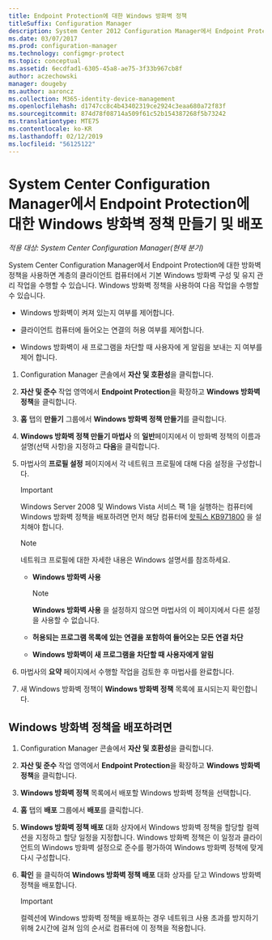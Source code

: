 ```yaml
---
title: Endpoint Protection에 대한 Windows 방화벽 정책
titleSuffix: Configuration Manager
description: System Center 2012 Configuration Manager에서 Endpoint Protection에 대한 Windows 방화벽 정책을 만들어 배포하는 방법을 알아봅니다.
ms.date: 03/07/2017
ms.prod: configuration-manager
ms.technology: configmgr-protect
ms.topic: conceptual
ms.assetid: 6ecdfad1-6305-45a8-ae75-3f33b967cb8f
author: aczechowski
manager: dougeby
ms.author: aaroncz
ms.collection: M365-identity-device-management
ms.openlocfilehash: d1747cc8c4b43402319ce2924c3eaa680a72f83f
ms.sourcegitcommit: 874d78f08714a509f61c52b154387268f5b73242
ms.translationtype: MTE75
ms.contentlocale: ko-KR
ms.lasthandoff: 02/12/2019
ms.locfileid: "56125122"
---
```

# <a name="create-and-deploy-windows-firewall-policies-for-endpoint-protection-in-system-center-configuration-manager"></a>System Center Configuration Manager에서 Endpoint Protection에 대한 Windows 방화벽 정책 만들기 및 배포

*적용 대상: System Center Configuration Manager(현재 분기)*

System Center Configuration Manager에서 Endpoint Protection에 대한 방화벽 정책을 사용하면 계층의 클라이언트 컴퓨터에서 기본 Windows 방화벽 구성 및 유지 관리 작업을 수행할 수 있습니다. Windows 방화벽 정책을 사용하여 다음 작업을 수행할 수 있습니다.  

-   Windows 방화벽이 켜져 있는지 여부를 제어합니다.  

-   클라이언트 컴퓨터에 들어오는 연결의 허용 여부를 제어합니다.  

-   Windows 방화벽이 새 프로그램을 차단할 때 사용자에 게 알림을 보내는 지 여부를 제어 합니다.  

1.  Configuration Manager 콘솔에서 **자산 및 호환성**을 클릭합니다.  

2.  **자산 및 준수** 작업 영역에서 **Endpoint Protection**을 확장하고 **Windows 방화벽 정책**을 클릭합니다.  

3.  **홈** 탭의 **만들기** 그룹에서 **Windows 방화벽 정책 만들기**를 클릭합니다.  

4.  **Windows 방화벽 정책 만들기 마법사** 의 **일반**페이지에서 이 방화벽 정책의 이름과 설명(선택 사항)을 지정하고 **다음**을 클릭합니다.  

5.  마법사의 **프로필 설정** 페이지에서 각 네트워크 프로필에 대해 다음 설정을 구성합니다.  

    > [!IMPORTANT]  
    >  Windows Server 2008 및 Windows Vista 서비스 팩 1을 실행하는 컴퓨터에 Windows 방화벽 정책을 배포하려면 먼저 해당 컴퓨터에 [핫픽스 KB971800](http://go.microsoft.com/fwlink/p/?LinkId=231239) 을 설치해야 합니다.  

    > [!NOTE]  
    >  네트워크 프로필에 대한 자세한 내용은 Windows 설명서를 참조하세요.  

    -   **Windows 방화벽 사용**  

        > [!NOTE]  
        >  **Windows 방화벽 사용** 을 설정하지 않으면 마법사의 이 페이지에서 다른 설정을 사용할 수 없습니다.  

    -   **허용되는 프로그램 목록에 있는 연결을 포함하여 들어오는 모든 연결 차단**  

    -   **Windows 방화벽이 새 프로그램을 차단할 때 사용자에게 알림**  

6.  마법사의 **요약** 페이지에서 수행할 작업을 검토한 후 마법사를 완료합니다.  

7.  새 Windows 방화벽 정책이 **Windows 방화벽 정책** 목록에 표시되는지 확인합니다.  

##  <a name="BKMK_Assign"></a> Windows 방화벽 정책을 배포하려면  

1.  Configuration Manager 콘솔에서 **자산 및 호환성**을 클릭합니다.  

2.  **자산 및 준수** 작업 영역에서 **Endpoint Protection**을 확장하고 **Windows 방화벽 정책**을 클릭합니다.  

3.  **Windows 방화벽 정책** 목록에서 배포할 Windows 방화벽 정책을 선택합니다.  

4.  **홈** 탭의 **배포** 그룹에서 **배포**를 클릭합니다.  

5.  **Windows 방화벽 정책 배포** 대화 상자에서 Windows 방화벽 정책을 할당할 컬렉션을 지정하고 할당 일정을 지정합니다. Windows 방화벽 정책은 이 일정과 클라이언트의 Windows 방화벽 설정으로 준수를 평가하여 Windows 방화벽 정책에 맞게 다시 구성합니다.  

6.  **확인** 을 클릭하여 **Windows 방화벽 정책 배포** 대화 상자를 닫고 Windows 방화벽 정책을 배포합니다.  

    > [!IMPORTANT]  
    >  컬렉션에 Windows 방화벽 정책을 배포하는 경우 네트워크 사용 초과를 방지하기 위해 2시간에 걸쳐 임의 순서로 컴퓨터에 이 정책을 적용합니다.
